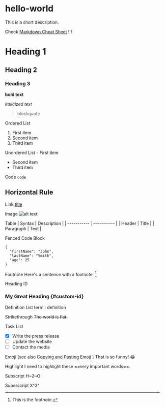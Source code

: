 # hello-world
This is a short description.

Check [Markdown Cheat Sheet](https://www.markdownguide.org/cheat-sheet/) !!!

# Heading 1

## Heading 2

### Heading 3

**bold text**

*italicized text*

> blockquote

Ordered List	
1. First item
2. Second item
3. Third item

Unordered List	- First item
- Second item
- Third item

Code	`code`

Horizontal Rule	
---

Link	[title](https://www.example.com)

Image	![alt text](image.jpg)

Table
| Syntax | Description |
| ----------- | ----------- |
| Header | Title |
| Paragraph | Text |

Fenced Code Block	
```
{
  "firstName": "John",
  "lastName": "Smith",
  "age": 25
}
```
Footnote	Here's a sentence with a footnote. [^1]

[^1]: This is the footnote.

Heading ID	

### My Great Heading {#custom-id}

Definition List	term
: definition

Strikethrough	~~The world is flat.~~

Task List	
- [x] Write the press release
- [ ] Update the website
- [ ] Contact the media

Emoji
(see also [Copying and Pasting Emoji](https://www.markdownguide.org/extended-syntax/#copying-and-pasting-emoji) )	That is so funny! :joy:

Highlight I need to highlight these ==very important words==.

Subscript	H~2~O

Superscript	X^2^
